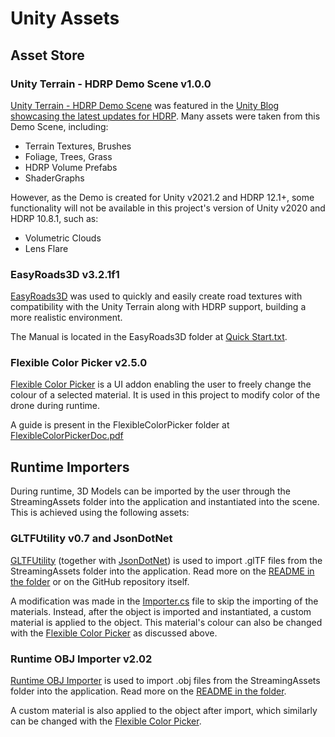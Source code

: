 # Unity Assets

## Asset Store

### Unity Terrain - HDRP Demo Scene v1.0.0
[Unity Terrain - HDRP Demo Scene](https://assetstore.unity.com/packages/3d/environments/unity-terrain-hdrp-demo-scene-213198) was featured in the [Unity Blog showcasing the latest updates for HDRP](https://blog.unity.com/games/experience-the-new-unity-terrain-demo-scenes-for-hdrp-and-urp). Many assets were taken from this Demo Scene, including:

- Terrain Textures, Brushes
- Foliage, Trees, Grass
- HDRP Volume Prefabs
- ShaderGraphs

However, as the Demo is created for Unity v2021.2 and HDRP 12.1+, some functionality will not be available in this project's version of Unity v2020 and HDRP 10.8.1, such as:

- Volumetric Clouds
- Lens Flare

### EasyRoads3D v3.2.1f1
[EasyRoads3D](https://assetstore.unity.com/packages/3d/characters/easyroads3d-free-v3-987) was used to quickly and easily create road textures with compatibility with the Unity Terrain along with HDRP support, building a more realistic environment.

The Manual is located in the EasyRoads3D folder at [Quick Start.txt](EasyRoads3D/Quick%20Start.txt).

### Flexible Color Picker v2.5.0
[Flexible Color Picker](https://assetstore.unity.com/packages/tools/gui/flexible-color-picker-150497) is a UI addon enabling the user to freely change the colour of a selected material. It is used in this project to modify color of the drone during runtime.

A guide is present in the FlexibleColorPicker folder at [FlexibleColorPickerDoc.pdf](FlexibleColorPicker/FlexibleColorPickerDoc.pdf)

## Runtime Importers

During runtime, 3D Models can be imported by the user through the StreamingAssets folder into the application and instantiated into the scene. This is achieved using the following assets:

### GLTFUtility v0.7 and JsonDotNet

[GLTFUtility](https://github.com/Siccity/GLTFUtility) (together with [JsonDotNet](https://assetstore.unity.com/packages/tools/input-management/json-net-for-unity-11347)) is used to import .glTF files from the StreamingAssets folder into the application. Read more on the [README in the folder](GLTFUtility/README.md) or on the GitHub repository itself.

A modification was made in the [Importer.cs](GLTFUtility/Scripts/Importer.cs) file to skip the importing of the materials. Instead, after the object is imported and instantiated, a custom material is applied to the object. This material's colour can also be changed with the [Flexible Color Picker](#flexible-color-picker-v250) as discussed above.

### Runtime OBJ Importer v2.02

[Runtime OBJ Importer](https://assetstore.unity.com/packages/tools/modeling/runtime-obj-importer-49547) is used to import .obj files from the StreamingAssets folder into the application. Read more on the [README in the folder](OBJImport/README.HTML).

A custom material is also applied to the object after import, which similarly can be changed with the [Flexible Color Picker](#flexible-color-picker-v250).